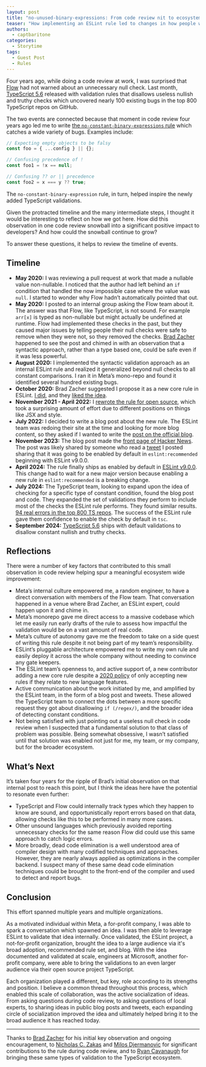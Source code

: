 ```yaml
---
layout: post
title: "no-unused-binary-expressions: From code review nit to ecosystem improvements"
teaser: "How implementing an ESLint rule led to changes in how people write JavaScript"
authors:
  - captbaritone
categories:
  - Storytime
tags:
  - Guest Post
  - Rules
---
```

Four years ago, while doing a code review at work, I was surprised that [Flow](https://flow.org/) had not warned about an unnecessary null check. Last month, [TypeScript 5.6](https://devblogs.microsoft.com/typescript/announcing-typescript-5-6/#disallowed-nullish-and-truthy-checks1) released with validation rules that disallows useless nullish and truthy checks which uncovered nearly 100 existing bugs in the top 800 TypeScript repos on GitHub.

The two events are connected because that moment in code review four years ago led me to write [the `no-constant-binary-expressions` rule](https://eslint.org/blog/2022/07/interesting-bugs-caught-by-no-constant-binary-expression/) which catches a wide variety of bugs. Examples include:

```js
// Expecting empty objects to be falsy
const foo = { ...config } || {};

// Confusing precedence of !
const foo1 = !x == null;

// Confusing ?? or || precedence
const foo2 = x === y ?? true;
```

The `no-constant-binary-expression` rule, in turn, helped inspire the newly added TypeScript validations.

Given the protracted timeline and the many intermediate steps, I thought it would be interesting to reflect on how we got here. How did this observation in one code review snowball into a significant positive impact to developers? And how could the snowball continue to grow?

To answer these questions, it helps to review the timeline of events.

## Timeline

* **May 2020:** I was reviewing a pull request at work that made a nullable value non-nullable. I noticed that the author had left behind an `if` condition that handled the now impossible case where the value was `null`. I started to wonder why Flow hadn’t automatically pointed that out.
* **May 2020:** I posted to an internal group asking the Flow team about it. The answer was that Flow, like TypeScript, is not sound. For example `arr[x]` is typed as non-nullable but might actually be undefined at runtime. Flow had implemented these checks in the past, but they caused major issues by telling people their null checks were safe to remove when they were not, so they removed the checks. [Brad Zacher](https://zacher.com.au/) happened to see the post and chimed in with an observation that a syntactic approach, rather than a type based one, could be safe even if it was less powerful.
* **August 2020:** I implemented the syntactic validation approach as an internal ESLint rule and realized it generalized beyond null checks to all constant comparisons. I ran it in Meta’s mono-repo and found it identified several hundred existing bugs.
* **October 2020:** Brad Zacher suggested I propose it as a new core rule in ESLint. [I did](https://github.com/eslint/eslint/issues/13752), and they [liked the idea](https://github.com/eslint/eslint/issues/13752#issuecomment-729125654).
* **November 2021 - April 2022:** I [rewrote the rule for open source](https://github.com/eslint/eslint/pull/15296), which took a surprising amount of effort due to different positions on things like JSX and style.
* **July 2022:** I decided to write a blog post about the new rule. The ESLint team was redoing their site at the time and looking for more blog content, so they asked if I wanted to write the [post on the official blog](https://eslint.org/blog/2022/07/interesting-bugs-caught-by-no-constant-binary-expression/).
* **November 2023:** The blog post made the [front page of Hacker News](https://news.ycombinator.com/item?id=38196644). The post was likely shared by someone who read a [tweet](https://twitter.com/captbaritone/status/1722290945633443973) I posted sharing that it was going to be enabled by default in `eslint:recommended` beginning with ESLint v9.0.0.
* **April 2024:** The rule finally ships as enabled by default in [ESLint v9.0.0](https://eslint.org/blog/2024/04/eslint-v9.0.0-released/). This change had to wait for a new major version because enabling a new rule in `eslint:recommended` is a breaking change.
* **July 2024:** The TypeScript team, looking to expand upon the idea of checking for a specific type of constant condition, found the blog post and code. They expanded the set of validations they perform to include most of the checks the ESLint rule performs. They found similar results. [94 real errors in the top 800 TS repos](https://github.com/microsoft/TypeScript/pull/59217#issuecomment-2221372781). The success of the ESLint rule gave them confidence to enable the check by default in `tsc`.
* **September 2024:** [TypeScript 5.6](https://devblogs.microsoft.com/typescript/announcing-typescript-5-6/#disallowed-nullish-and-truthy-checks1) ships with default validations to disallow constant nullish and truthy checks.

## Reflections

There were a number of key factors that contributed to this small observation in code review helping spur a meaningful ecosystem wide improvement:

* Meta’s internal culture empowered me, a random engineer, to have a direct conversation with members of the Flow team. That conversation happened in a venue where Brad Zacher, an ESLint expert, could happen upon it and chime in.
* Meta’s monorepo gave me direct access to a massive codebase which let me easily run early drafts of the rule to assess how impactful the validation would be on a vast amount of real code.
* Meta’s culture of autonomy gave me the freedom to take on a side quest of writing this rule despite it not being part of my team’s responsibility.
* ESLint’s pluggable architecture empowered me to write my own rule and easily deploy it across the whole company without needing to convince any gate keepers.
* The ESLint team’s openness to, and active support of, a new contributor adding a new core rule despite a [2020 policy](https://eslint.org/docs/latest/contribute/propose-new-rule) of only accepting new rules if they relate to new language features.
* Active communication about the work initiated by me, and amplified by the ESLint team, in the form of a blog post and tweets. These allowed the TypeScript team to connect the dots between a more specific request they got about disallowing `if (/regex/)`, and the broader idea of detecting constant conditions.
* Not being satisfied with just pointing out a useless null check in code review when I suspected that a fundamental solution to that class of problem was possible. Being somewhat obsessive, I wasn’t satisfied until that solution was enabled not just for me, my team, or my company, but for the broader ecosystem.

## What’s Next

It’s taken four years for the ripple of Brad’s initial observation on that internal post to reach this point, but I think the ideas here have the potential to resonate even further:

* TypeScript and Flow could internally track types which they happen to know are sound, and opportunistically report errors based on that data, allowing checks like this to be performed in many more cases.
* Other unsound languages which previously avoided reporting unnecessary checks for the same reason Flow did could use this same approach to catch logic errors.
* More broadly, dead code elimination is a well understood area of compiler design with many codified techniques and approaches. However, they are nearly always applied as optimizations in the compiler backend. I suspect many of these same dead code elimination techniques could be brought to the front-end of the compiler and used to detect and report bugs.

## Conclusion

This effort spanned multiple years and multiple organizations.

As a motivated individual within Meta, a for-profit company, I was able to spark a conversation which spawned an idea. I was then able to leverage ESLint to validate that idea internally. Once validated, the ESLint project, a not-for-profit organization, brought the idea to a large audience via it's broad adoption, recommended rule set, and blog. With the idea documented and validated at scale, engineers at Microsoft, another for-profit company, were able to bring the validations to an even larger audience via their open source project TypeScript.

Each organization played a different, but key, role according to its strengths and position. I believe a common thread throughout this process, which enabled this scale of collaboration, was the active socialization of ideas. From asking questions during code review, to asking questions of local experts, to sharing ideas in public blog posts and tweets, each expanding circle of socialization improved the idea and ultimately helped bring it to the broad audience it has reached today.

---

Thanks to [Brad Zacher](https://zacher.com.au/) for his initial key observation and ongoing encouragement, to [Nicholas C. Zakas](https://humanwhocodes.com/) and [Milos Djermanovic](https://github.com/mdjermanovic) for significant contributions to the rule during code review, and to [Ryan Cavanaugh](https://twitter.com/SeaRyanC) for bringing these same types of validation to the TypeScript ecosystem.
